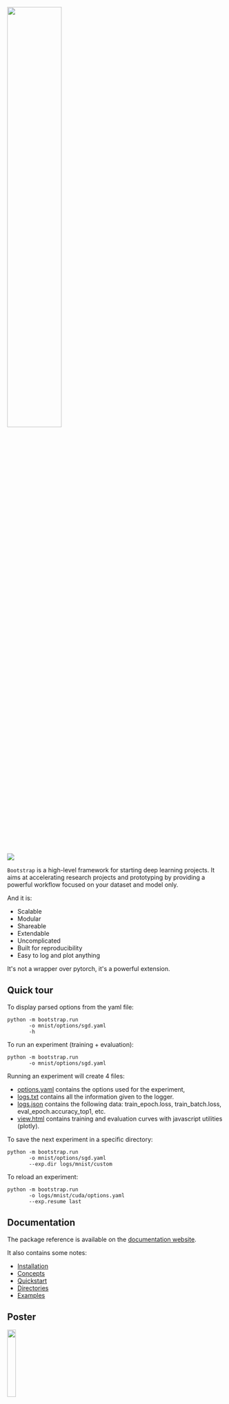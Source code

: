 <a href="http://remicadene.com/bootstrap"><img src="https://github.com/Cadene/bootstrap.pytorch/blob/master/docs/source/_static/img/bootstrap-logo-dark.png" width="50%"/></a>

<a href="https://travis-ci.org/Cadene/bootstrap.pytorch"><img src="https://api.travis-ci.org/Cadene/bootstrap.pytorch.svg?branch=master"/></a>

`Bootstrap` is a high-level framework for starting deep learning projects.
It aims at accelerating research projects and prototyping by providing a powerful workflow focused on your dataset and model only.

And it is:

- Scalable
- Modular
- Shareable
- Extendable
- Uncomplicated
- Built for reproducibility
- Easy to log and plot anything

It's not a wrapper over pytorch, it's a powerful extension.

## Quick tour

To display parsed options from the yaml file:
```
python -m bootstrap.run
       -o mnist/options/sgd.yaml
       -h
```

To run an experiment (training + evaluation):
```
python -m bootstrap.run
       -o mnist/options/sgd.yaml
```

Running an experiment will create 4 files:

- [options.yaml](https://github.com/Cadene/bootstrap.pytorch/blob/master/logs/mnist/sgd/options.yaml) contains the options used for the experiment,
- [logs.txt](https://github.com/Cadene/bootstrap.pytorch/blob/master/logs/mnist/sgd/logs.txt) contains all the information given to the logger.
- [logs.json](https://github.com/Cadene/bootstrap.pytorch/blob/master/logs/mnist/sgd/logs.json) contains the following data: train_epoch.loss, train_batch.loss, eval_epoch.accuracy_top1, etc.
- <a href="https://rawgit.com/Cadene/bootstrap.pytorch/master/logs/mnist/sgd/view.html">view.html</a> contains training and evaluation curves with javascript utilities (plotly).


To save the next experiment in a specific directory:
```
python -m bootstrap.run
       -o mnist/options/sgd.yaml
       --exp.dir logs/mnist/custom
```

To reload an experiment:
```
python -m bootstrap.run
       -o logs/mnist/cuda/options.yaml
       --exp.resume last
```


## Documentation

The package reference is available on the [documentation website](http://remicadene.com/bootstrap).

It also contains some notes:

- [Installation](http://remicadene.com/bootstrap/#installation)
- [Concepts](http://remicadene.com/bootstrap/concepts.html)
- [Quickstart](http://remicadene.com/bootstrap/quickstart.html)
- [Directories](http://remicadene.com/bootstrap/directories.html)
- [Examples](http://remicadene.com/bootstrap/examples.html)

## Poster

<a href="http://remicadene.com/bootstrap/_static/img/bootstrap_poster.pdf"><img src="http://remicadene.com/bootstrap/_static/img/bootstrap_poster_mini.png" width="20%"/></a>
